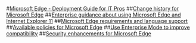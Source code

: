 #[Microsoft Edge - Deployment Guide for IT Pros](index.md)
##[Change history for Microsoft Edge](change-history-for-microsoft-edge.md)
##[Enterprise guidance about using Microsoft Edge and Internet Explorer 11](enterprise-guidance-using-microsoft-edge-and-ie11.md)
##[Microsoft Edge requirements and language support](hardware-and-software-requirements.md)
##[Available policies for Microsoft Edge](available-policies.md)
##[Use Enterprise Mode to improve compatibility](emie-to-improve-compatibility.md)
##[Security enhancements for Microsoft Edge](security-enhancements-microsoft-edge.md)


